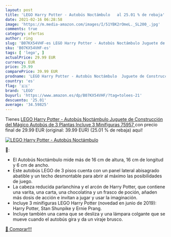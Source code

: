 ```yaml
---
layout: post
title: 'LEGO Harry Potter - Autobús Noctámbulo   al 25.01 % de rebaja'
date: 2021-02-16 06:28:58
image: 'https://m.media-amazon.com/images/I/51YBK2rOmeL._SL200_.jpg'
comments: true
category: ofertas
author: ring
slug: 'B07KX54VHF-es LEGO Harry Potter - Autobús Noctámbulo Juguete de...'
sku: 'B07KX54VHF-es'
tags: [ 'lego', ]
actualPrice: 29.99 EUR
currency: EUR
price: 29.99
comparePrice: 39.99 EUR
prodname: 'LEGO Harry Potter - Autobús Noctámbulo  Juguete de Construcción del Mágico Autobús de 3 Plantas  Incluye 3 Minifiguras  75957 '
country: 'es'
flag: '🇪🇸'
brand: 'LEGO'
buyurl: 'https://www.amazon.es/dp/B07KX54VHF/?tag=tolees-21'
descuento: '25.01'
average: '34.59825'
---
```


Tienes [LEGO Harry Potter - Autobús Noctámbulo  Juguete de Construcción del Mágico Autobús de 3 Plantas  Incluye 3 Minifiguras  75957 ](https://www.amazon.es/dp/B07KX54VHF/?tag=tolees-21) con precio final de  29.99 EUR (original: 39.99 EUR) (25.01 %  de rebaja) aqui!

[![LEGO Harry Potter - Autobús Noctámbulo  ](https://m.media-amazon.com/images/I/51YBK2rOmeL._SL200_.jpg)](https://www.amazon.es/dp/B07KX54VHF/?tag=tolees-21)

🔎:

- El Autobús Noctámbulo mide más de 16 cm de altura, 16 cm de longitud y 6 cm de ancho.
- Este autobús LEGO de 3 pisos cuenta con un panel lateral abisagrado abatible y un techo desmontable para abrir al máximo las posibilidades de juego.
- La cabeza reducida parlanchina y el arcón de Harry Potter, que contiene una varita, una carta, una chocolatina y un frasco de poción, añaden más dosis de acción e invitan a jugar y usar la imaginación.
- Incluye 3 minifiguras LEGO Harry Potter (novedad en junio de 2019): Harry Potter, Stan Shunpike y Ernie Prang.
- Incluye también una cama que se desliza y una lámpara colgante que se mueve cuando el autobús gira y da un viraje brusco.

[🛒 Comprar!!!](https://www.amazon.es/dp/B07KX54VHF/?tag=tolees-21)
